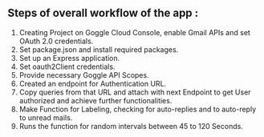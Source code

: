 ## Steps of overall workflow of the app :
1. Creating Project on Goggle Cloud Console, enable Gmail APIs and set OAuth 2.0 credentials.
2. Set package.json and install required packages.
3. Set up an Express application.
4. Set oauth2Client credentials.
5. Provide necessary Goggle API Scopes.
6. Created an endpoint for Authentication URL.
7. Copy queries from that URL and attach with next Endpoint to get User authorized and achieve further functionalities.
8. Make Function for Labeling, checking for auto-replies and to auto-reply to unread mails.
9. Runs the function for random intervals between 45 to 120 Seconds.
